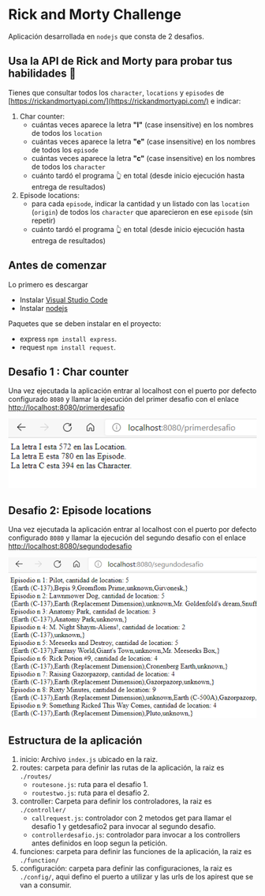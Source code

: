 # Rick and Morty Challenge

Aplicación desarrollada en `nodejs` que consta de 2 desafios.

## Usa la API de Rick and Morty para probar tus habilidades 🥼

Tienes que consultar todos los `character`, `locations` y `episodes` de [https://rickandmortyapi.com/](https://rickandmortyapi.com/) e indicar:

1. Char counter:
    - cuántas veces aparece la letra **"l"** (case insensitive) en los nombres de todos los `location`
    - cuántas veces aparece la letra **"e"** (case insensitive) en los nombres de todos los `episode`
    - cuántas veces aparece la letra **"c"** (case insensitive) en los nombres de todos los `character`
    - cuánto tardó el programa 👆 en total (desde inicio ejecución hasta entrega de resultados)
2. Episode locations:
    - para cada `episode`, indicar la cantidad y un listado con las `location` (`origin`) de todos los `character` que aparecieron en ese `episode` (sin repetir)
    - cuánto tardó el programa 👆 en total (desde inicio ejecución hasta entrega de resultados)

## Antes de comenzar

Lo primero es descargar 

* Instalar [Visual Studio Code](https://code.visualstudio.com/)
* Instalar [nodejs](https://nodejs.org/es/download/)

Paquetes que se deben instalar en el proyecto: 
* express `npm install express`.
* request `npm install request`.


## Desafio 1 : Char counter

Una vez ejecutada la aplicación entrar al localhost con el puerto por defecto configurado `8080` y llamar la ejecución del primer desafio con el enlace [http://localhost:8080/primerdesafio](http://localhost:8080/primerdesafio/)

<div style="text-align: center;" >
<img src="img/desafio1.png" width=600 />
</div>

## Desafio 2: Episode locations

Una vez ejecutada la aplicación entrar al localhost con el puerto por defecto configurado `8080` y llamar la ejecución del segundo desafio con el enlace [http://localhost:8080/segundodesafio](http://localhost:8080/segundodesafio/)

<div style="text-align: center;" >
<img src="img/desafio2.png" width=600 />
</div>

## Estructura de la aplicación

1. inicio: Archivo `index.js` ubicado en la raiz.
2. routes: carpeta para definir las rutas de la aplicación, la raiz es `./routes/`
    - `routesone.js`: ruta para el desafio 1.
    - `routestwo.js`: ruta para el desafio 2.
3. controller: Carpeta para definir los controladores, la raiz es `./controller/`
    - `callrequest.js`: controlador con 2 metodos get para llamar el desafio 1 y getdesafio2 para invocar al segundo desafio.
    - `controllerdesafio.js`: controlador para invocar a los controllers antes definidos en loop segun la petición.
4. funciones: carpeta para definir las funciones de la aplicación, la raiz es `./function/`
5. configuración: carpeta para definir las configuraciones, la raiz es `./config/`, aqui defino el puerto a utilizar y las urls de los apirest que se van a consumir.